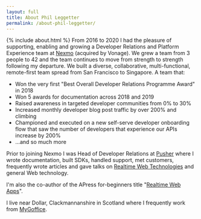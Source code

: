 ```yaml
---
layout: full
title: About Phil Leggetter
permalink: /about-phil-leggetter/
---
```


{% include about.html %}
From 2016 to 2020 I had the pleasure of supporting, enabling and growing a Developer Relations and Platform Experience team at <a href="https://developer.nexmo.com">Nexmo</a> (acquired by Vonage). We grew a team from 3 people to 42 and the team continues to move from strength to strength following my departure. We built a diverse, collaborative, multi-functional, remote-first team spread from San Francisco to Singapore. A team that:

- Won the very first "Best Overall Developer Relations Programme Award" in 2018
- Won 5 awards for documentation across 2018 and 2019
- Raised awareness in targeted developer communities from 0% to 30%
- Increased monthly developer blog post traffic by over 200% and climbing
- Championed and executed on a new self-serve developer onboarding flow that saw the number of developers that experience our APIs increase by 200%
- …and so much more

Prior to joining Nexmo I was Head of Developer Relations at <a href="https://pusher.com">Pusher</a> where I wrote documentation, built SDKs, handled support, met customers, frequently wrote articles and gave talks on <a href="https://www.leggetter.co.uk/real-time-web-technologies-guide">Realtime Web Technologies</a> and general Web technology.

I'm also the co-author of the APress for-beginners title "<a href="http://realtimewebapps.com">Realtime Web Apps</a>".

I live near Dollar, Clackmannanshire in Scotland where I frequently work from <a href="/mygoffice">MyGoffice</a>.

<style>
  #socialmediabuttons {
    text-align: center;
  }

  #socialmediabuttons a {
    text-decoration: none;
  }
</style>
